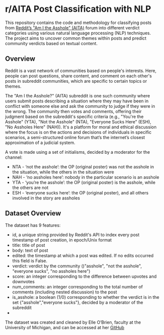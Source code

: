 # r/AITA Post Classification with NLP

This repository contains the code and methodology for classifying posts from [Reddit’s "Am I the Asshole" (AITA)](https://www.reddit.com/r/AITA/new/) forum into different verdict categories using various natural language processing (NLP) techniques. The project aims to uncover common themes within posts and predict community verdicts based on textual content.

## Overview 
Reddit is a vast network of communities based on people's interests. Here, people can post questions, share content, and comment on each other's posts in subreddit communities, which are specific to certain topics or themes.

The "Am I the Asshole?" (AITA) subreddit is one such community where users submit posts describing a situation where they may have been in conflict with someone else and ask the community to judge if they were in the wrong. The community then votes and comments, offering their judgment based on the subreddit's specific criteria (e.g., "You're the Asshole" (YTA), "Not the Asshole" (NTA), "Everyone Sucks Here" (ESH), "No Assholes Here" (NAH)). It's a platform for moral and ethical discussion where the focus is on the actions and decisions of individuals in specific scenarios, a semi-structured online forum that’s the internet’s closest approximation of a judicial system.

A vote is made using a set of initialisms, decided by a moderator for the channel:

- NTA - ‘not the asshole’: the OP (original poster) was not the asshole in the situation, while the others in the situation were
- NAH - ‘no assholes here’: nobody in the particular scenario is an asshole
- YTA - ‘you’re the asshole’: the OP (original poster) is the asshole, while the others are not
- ESH - ‘everyone sucks here’: the OP (original poster), and all others involved in the story are assholes


## Dataset Overview 

The dataset has 9 features:

- id, a unique string provided by Reddit's API to index every post timestamp of post creation, in epoch/Unix format
- title: title of post
- body: text of post
- edited: the timestamp at which a post was edited. If no edits occurred this field is False.
- verdict: verdict by the community ()"asshole", "not the asshole", "everyone sucks", "no assholes here")
- score: an integer corresponding to the difference between upvotes and downvotes
- num_comments: an integer corresponding to the total number of comments (including nested discussion) to the post
- is_asshole: a boolean (1/0) corresponding to whether the verdict is in the set {"asshole","everyone sucks"}, decided by a moderator of the subreddit
- 
The dataset was created and cleaned by Elle O’Brien, faculty at the University of Michigan, and can be accessed at her [GitHub](https://github.com/iterative/aita_dataset)
